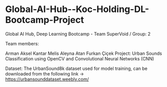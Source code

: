 # Global-AI-Hub--Koc-Holding-DL-Bootcamp-Project

Global AI Hub, Deep Learning Bootcamp - Team SuperVoid / Group: 2

Team members:

Arman Aksel Kantar
Melis
Aleyna Atan
Furkan Çiçek
Project: Urban Sounds Classification using OpenCV and Convolutional Neural Networks (CNN)


Dataset:
The UrbanSound8k dataset used for model training, can be downloaded from the following link -> https://urbansounddataset.weebly.com/
